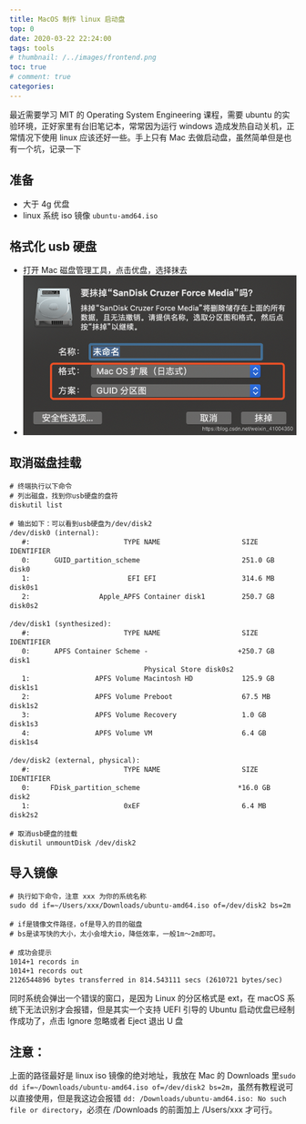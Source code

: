 ```yaml
---
title: MacOS 制作 linux 启动盘
top: 0
date: 2020-03-22 22:24:00
tags: tools
# thumbnail: /../images/frontend.png
toc: true
# comment: true
categories:
---
```


最近需要学习 MIT 的 Operating System Engineering 课程，需要 ubuntu 的实验环境，正好家里有台旧笔记本，常常因为运行 windows 造成发热自动关机，正常情况下使用 linux 应该还好一些。手上只有 Mac 去做启动盘，虽然简单但是也有一个坑，记录一下

<!-- more -->

## 准备

-   大于 4g 优盘
-   linux 系统 iso 镜像 `ubuntu-amd64.iso`

## 格式化 usb 硬盘

-   打开 Mac 磁盘管理工具，点击优盘，选择抹去
-   ![抹掉硬盘](/../images/tools/mac-iso-tool.png)

## 取消磁盘挂载

```
# 终端执行以下命令
# 列出磁盘，找到你usb硬盘的盘符
diskutil list

# 输出如下：可以看到usb硬盘为/dev/disk2
/dev/disk0 (internal):
   #:                       TYPE NAME                    SIZE       IDENTIFIER
   0:      GUID_partition_scheme                         251.0 GB   disk0
   1:                        EFI EFI                     314.6 MB   disk0s1
   2:                 Apple_APFS Container disk1         250.7 GB   disk0s2

/dev/disk1 (synthesized):
   #:                       TYPE NAME                    SIZE       IDENTIFIER
   0:      APFS Container Scheme -                      +250.7 GB   disk1
                                 Physical Store disk0s2
   1:                APFS Volume Macintosh HD            125.9 GB   disk1s1
   2:                APFS Volume Preboot                 67.5 MB    disk1s2
   3:                APFS Volume Recovery                1.0 GB     disk1s3
   4:                APFS Volume VM                      6.4 GB     disk1s4

/dev/disk2 (external, physical):
   #:                       TYPE NAME                    SIZE       IDENTIFIER
   0:     FDisk_partition_scheme                        *16.0 GB    disk2
   1:                       0xEF                         6.4 MB     disk2s2

# 取消usb硬盘的挂载
diskutil unmountDisk /dev/disk2
```

## 导入镜像

```
# 执行如下命令，注意 xxx 为你的系统名称
sudo dd if=~/Users/xxx/Downloads/ubuntu-amd64.iso of=/dev/disk2 bs=2m

# if是镜像文件路径，of是导入的目的磁盘
# bs是读写快的大小，太小会增大io，降低效率，一般1m～2m即可。

# 成功会提示
1014+1 records in
1014+1 records out
2126544896 bytes transferred in 814.543111 secs (2610721 bytes/sec)
```

同时系统会弹出一个错误的窗口，是因为 Linux 的分区格式是 ext，在 macOS 系统下无法识别才会报错，但是其实一个支持 UEFI 引导的 Ubuntu 启动优盘已经制作成功了，点击 Ignore 忽略或者 Eject 退出 U 盘

## 注意：

上面的路径最好是 linux iso 镜像的绝对地址，我放在 Mac 的 Downloads 里`sudo dd if=~/Downloads/ubuntu-amd64.iso of=/dev/disk2 bs=2m`，虽然有教程说可以直接使用，但是我这边会报错 `dd: /Downloads/ubuntu-amd64.iso: No such file or directory`，必须在 /Downloads 的前面加上 /Users/xxx 才可行。
